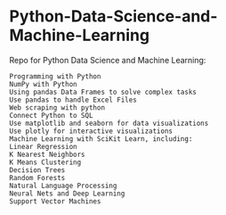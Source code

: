 # Python-Data-Science-and-Machine-Learning
Repo for Python Data Science and Machine Learning:

    Programming with Python
    NumPy with Python
    Using pandas Data Frames to solve complex tasks
    Use pandas to handle Excel Files
    Web scraping with python
    Connect Python to SQL
    Use matplotlib and seaborn for data visualizations
    Use plotly for interactive visualizations
    Machine Learning with SciKit Learn, including:
    Linear Regression
    K Nearest Neighbors
    K Means Clustering
    Decision Trees
    Random Forests
    Natural Language Processing
    Neural Nets and Deep Learning
    Support Vector Machines
